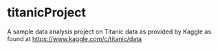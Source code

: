 # titanicProject
A sample data analysis project on Titanic data as provided by Kaggle as found at https://www.kaggle.com/c/titanic/data
